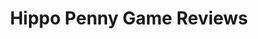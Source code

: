 ---
title: Hippo Penny Game Reviews
layout: scoredetail
permalink: /meta-score/killer-klowns-from-outer-space-the-game
header:
  teaser: /assets/images/killer-klowns-from-outer-space-the-game.jpg
  video:
    id: ilwcOZTBa64
    provider: youtube
---